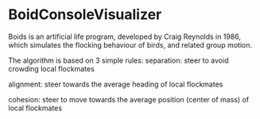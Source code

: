 # BoidConsoleVisualizer
Boids is an artificial life program, developed by Craig Reynolds in 1986, which simulates the flocking behaviour of birds, and related group motion.

The algorithm is based on 3 simple rules:
separation: steer to avoid crowding local flockmates

alignment: steer towards the average heading of local flockmates

cohesion: steer to move towards the average position (center of mass) of local flockmates
